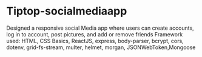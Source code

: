 # Tiptop-socialmediaapp
Designed a responsive social Media app where users can create accounts, log in to account, post pictures, and add or remove friends
Framework used: HTML, CSS Basics, ReactJS, express, body-parser, bcrypt, cors, dotenv, grid-fs-stream, multer, helmet, morgan, JSONWebToken,Mongoose
